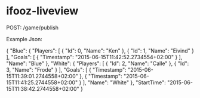# ifooz-liveview

POST:
/game/publish

Example Json:

{
  "Blue": {
    "Players": [
      {
        "Id": 0,
        "Name": "Ken"
      },
      {
        "Id": 1,
        "Name": "Eivind"
      }
    ],
    "Goals": [
      {
        "Timestamp": "2015-06-15T11:42:52.2734554+02:00"
      }
    ],
    "Name": "Blue"
  },
  "White": {
    "Players": [
      {
        "Id": 2,
        "Name": "Calle"
      },
      {
        "Id": 3,
        "Name": "Frode"
      }
    ],
    "Goals": [
      {
        "Timestamp": "2015-06-15T11:39:01.2744558+02:00"
      },
      {
        "Timestamp": "2015-06-15T11:41:25.2744558+02:00"
      }
    ],
    "Name": "White"
  },
  "StartTime": "2015-06-15T11:38:42.2744558+02:00"
}
